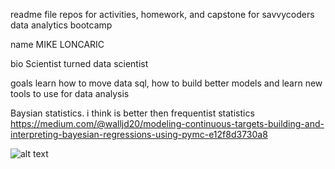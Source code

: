 readme file
repos for activities, homework, and capstone for savvycoders data analytics bootcamp

name
MIKE LONCARIC

bio
Scientist turned data scientist 

goals
learn how to move data sql, how to build better models and learn new tools to use for data analysis



Baysian statistics. i think is better then frequentist statistics
https://medium.com/@walljd20/modeling-continuous-targets-building-and-interpreting-bayesian-regressions-using-pymc-e12f8d3730a8



![alt text](https://humuscreativity.wordpress.com/wp-content/uploads/2013/12/poster_origminard1.gif)
